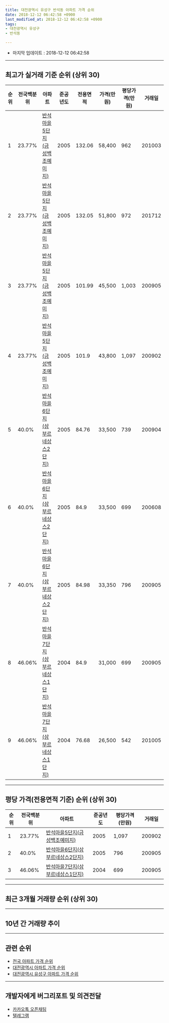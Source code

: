 ```yaml
---
title: 대전광역시 유성구 반석동 아파트 가격 순위
date: 2018-12-12 06:42:58 +0900
last_modified_at: 2018-12-12 06:42:58 +0900
tags:
- 대전광역시 유성구
- 반석동

---
```


* 마지막 업데이트 : 2018-12-12 06:42:58

---

## 최고가 실거래 기준 순위 (상위 30)


|순위|전국백분위|아파트|준공년도|전용면적|가격(만원)|평당가격(만원)|거래일|
|---|---|---|---|---|---|---|---|
|1|23.77%|[반석마을5단지(금성백조예미지)](https://search.naver.com/search.naver?query=%EB%8C%80%EC%A0%84%EA%B4%91%EC%97%AD%EC%8B%9C+%EC%9C%A0%EC%84%B1%EA%B5%AC+%EB%B0%98%EC%84%9D%EB%8F%99+%EB%B0%98%EC%84%9D%EB%A7%88%EC%9D%845%EB%8B%A8%EC%A7%80%28%EA%B8%88%EC%84%B1%EB%B0%B1%EC%A1%B0%EC%98%88%EB%AF%B8%EC%A7%80%29)|2005|132.06|58,400|962|201003|
|2|23.77%|[반석마을5단지(금성백조예미지)](https://search.naver.com/search.naver?query=%EB%8C%80%EC%A0%84%EA%B4%91%EC%97%AD%EC%8B%9C+%EC%9C%A0%EC%84%B1%EA%B5%AC+%EB%B0%98%EC%84%9D%EB%8F%99+%EB%B0%98%EC%84%9D%EB%A7%88%EC%9D%845%EB%8B%A8%EC%A7%80%28%EA%B8%88%EC%84%B1%EB%B0%B1%EC%A1%B0%EC%98%88%EB%AF%B8%EC%A7%80%29)|2005|132.05|51,800|972|201712|
|3|23.77%|[반석마을5단지(금성백조예미지)](https://search.naver.com/search.naver?query=%EB%8C%80%EC%A0%84%EA%B4%91%EC%97%AD%EC%8B%9C+%EC%9C%A0%EC%84%B1%EA%B5%AC+%EB%B0%98%EC%84%9D%EB%8F%99+%EB%B0%98%EC%84%9D%EB%A7%88%EC%9D%845%EB%8B%A8%EC%A7%80%28%EA%B8%88%EC%84%B1%EB%B0%B1%EC%A1%B0%EC%98%88%EB%AF%B8%EC%A7%80%29)|2005|101.99|45,500|1,003|200905|
|4|23.77%|[반석마을5단지(금성백조예미지)](https://search.naver.com/search.naver?query=%EB%8C%80%EC%A0%84%EA%B4%91%EC%97%AD%EC%8B%9C+%EC%9C%A0%EC%84%B1%EA%B5%AC+%EB%B0%98%EC%84%9D%EB%8F%99+%EB%B0%98%EC%84%9D%EB%A7%88%EC%9D%845%EB%8B%A8%EC%A7%80%28%EA%B8%88%EC%84%B1%EB%B0%B1%EC%A1%B0%EC%98%88%EB%AF%B8%EC%A7%80%29)|2005|101.9|43,800|1,097|200902|
|5|40.0%|[반석마을6단지(삼부르네상스2단지)](https://search.naver.com/search.naver?query=%EB%8C%80%EC%A0%84%EA%B4%91%EC%97%AD%EC%8B%9C+%EC%9C%A0%EC%84%B1%EA%B5%AC+%EB%B0%98%EC%84%9D%EB%8F%99+%EB%B0%98%EC%84%9D%EB%A7%88%EC%9D%846%EB%8B%A8%EC%A7%80%28%EC%82%BC%EB%B6%80%EB%A5%B4%EB%84%A4%EC%83%81%EC%8A%A42%EB%8B%A8%EC%A7%80%29)|2005|84.76|33,500|739|200904|
|6|40.0%|[반석마을6단지(삼부르네상스2단지)](https://search.naver.com/search.naver?query=%EB%8C%80%EC%A0%84%EA%B4%91%EC%97%AD%EC%8B%9C+%EC%9C%A0%EC%84%B1%EA%B5%AC+%EB%B0%98%EC%84%9D%EB%8F%99+%EB%B0%98%EC%84%9D%EB%A7%88%EC%9D%846%EB%8B%A8%EC%A7%80%28%EC%82%BC%EB%B6%80%EB%A5%B4%EB%84%A4%EC%83%81%EC%8A%A42%EB%8B%A8%EC%A7%80%29)|2005|84.9|33,500|699|200608|
|7|40.0%|[반석마을6단지(삼부르네상스2단지)](https://search.naver.com/search.naver?query=%EB%8C%80%EC%A0%84%EA%B4%91%EC%97%AD%EC%8B%9C+%EC%9C%A0%EC%84%B1%EA%B5%AC+%EB%B0%98%EC%84%9D%EB%8F%99+%EB%B0%98%EC%84%9D%EB%A7%88%EC%9D%846%EB%8B%A8%EC%A7%80%28%EC%82%BC%EB%B6%80%EB%A5%B4%EB%84%A4%EC%83%81%EC%8A%A42%EB%8B%A8%EC%A7%80%29)|2005|84.98|33,350|796|200905|
|8|46.06%|[반석마을7단지(삼부르네상스1단지)](https://search.naver.com/search.naver?query=%EB%8C%80%EC%A0%84%EA%B4%91%EC%97%AD%EC%8B%9C+%EC%9C%A0%EC%84%B1%EA%B5%AC+%EB%B0%98%EC%84%9D%EB%8F%99+%EB%B0%98%EC%84%9D%EB%A7%88%EC%9D%847%EB%8B%A8%EC%A7%80%28%EC%82%BC%EB%B6%80%EB%A5%B4%EB%84%A4%EC%83%81%EC%8A%A41%EB%8B%A8%EC%A7%80%29)|2004|84.9|31,000|699|200905|
|9|46.06%|[반석마을7단지(삼부르네상스1단지)](https://search.naver.com/search.naver?query=%EB%8C%80%EC%A0%84%EA%B4%91%EC%97%AD%EC%8B%9C+%EC%9C%A0%EC%84%B1%EA%B5%AC+%EB%B0%98%EC%84%9D%EB%8F%99+%EB%B0%98%EC%84%9D%EB%A7%88%EC%9D%847%EB%8B%A8%EC%A7%80%28%EC%82%BC%EB%B6%80%EB%A5%B4%EB%84%A4%EC%83%81%EC%8A%A41%EB%8B%A8%EC%A7%80%29)|2004|76.68|26,500|542|201005|


---

## 평당 가격(전용면적 기준) 순위 (상위 30)


|순위|전국백분위|아파트|준공년도|평당가격(만원)|거래일|
|---|---|---|---|---|---|
|1|23.77%|[반석마을5단지(금성백조예미지)](https://search.naver.com/search.naver?query=%EB%8C%80%EC%A0%84%EA%B4%91%EC%97%AD%EC%8B%9C+%EC%9C%A0%EC%84%B1%EA%B5%AC+%EB%B0%98%EC%84%9D%EB%8F%99+%EB%B0%98%EC%84%9D%EB%A7%88%EC%9D%845%EB%8B%A8%EC%A7%80%28%EA%B8%88%EC%84%B1%EB%B0%B1%EC%A1%B0%EC%98%88%EB%AF%B8%EC%A7%80%29)|2005|1,097|200902|
|2|40.0%|[반석마을6단지(삼부르네상스2단지)](https://search.naver.com/search.naver?query=%EB%8C%80%EC%A0%84%EA%B4%91%EC%97%AD%EC%8B%9C+%EC%9C%A0%EC%84%B1%EA%B5%AC+%EB%B0%98%EC%84%9D%EB%8F%99+%EB%B0%98%EC%84%9D%EB%A7%88%EC%9D%846%EB%8B%A8%EC%A7%80%28%EC%82%BC%EB%B6%80%EB%A5%B4%EB%84%A4%EC%83%81%EC%8A%A42%EB%8B%A8%EC%A7%80%29)|2005|796|200905|
|3|46.06%|[반석마을7단지(삼부르네상스1단지)](https://search.naver.com/search.naver?query=%EB%8C%80%EC%A0%84%EA%B4%91%EC%97%AD%EC%8B%9C+%EC%9C%A0%EC%84%B1%EA%B5%AC+%EB%B0%98%EC%84%9D%EB%8F%99+%EB%B0%98%EC%84%9D%EB%A7%88%EC%9D%847%EB%8B%A8%EC%A7%80%28%EC%82%BC%EB%B6%80%EB%A5%B4%EB%84%A4%EC%83%81%EC%8A%A41%EB%8B%A8%EC%A7%80%29)|2004|699|200905|


---

## 최근 3개월 거래량 순위 (상위 30)


<div style="width:100%;">
    <canvas id="deal_count_ranking" height="250"></canvas>
</div>


<script>
new Chart(document.getElementById("deal_count_ranking"), {
    type: 'horizontalBar',
    data: {
        labels: ['반석마을7단지(삼부르네상스1단지)', '반석마을6단지(삼부르네상스2단지)', '반석마을5단지(금성백조예미지)'],
        datasets: [{
            label: '실거래 수',
            data: [18, 15, 7],
            borderColor: "rgba(255, 0, 128, 1)",
            backgroundColor: "rgba(255, 0, 128, 0.5)",
            fill: false,
        }]
    },
    options: {
        responsive: true,
        title: {
            display: true,
            text: '최근 3개월 거래량 순위'
        },
        tooltips: {
            mode: 'index',
            intersect: false,
            callbacks: {
                title: function(tooltipItems, data) {
                    return "실거래 수:";
                },
                label: function(tooltipItem, data) {
                    return data.labels[tooltipItem.index] + ": " + tooltipItem.xLabel;
                }
            }
        },
        hover: {
            mode: 'nearest',
            intersect: true
        },
        scales: {
            xAxes: [{
                display: true,
                scaleLabel: {
                    display: true,
                    labelString: '실거래 수'
                },
                ticks: {
                    suggestedMin: 0,
                }
            }],
            yAxes: [{
                display: true,
                ticks: {
                    autoSkip: false,
                    callback: function(value, index, values) {
                        if (value.length > 15)
                            return value.substr(0, 13) + "...";
                        else
                            return value;
                    }
                },
                scaleLabel: {
                    display: false,
                }
            }]
        }
    }
});

</script>


---

## 10년 간 거래량 추이


<div style="width:100%;">
    <canvas id="deal_progress" height="250"></canvas>
</div>

<script>
new Chart(document.getElementById("deal_progress"), {
    type: 'line',
    data: {
        labels: ['200812','200901','200902','200903','200904','200905','200906','200907','200908','200909','200910','200911','200912','201001','201002','201003','201004','201005','201006','201007','201008','201009','201010','201011','201012','201101','201102','201103','201104','201105','201106','201107','201108','201109','201110','201111','201112','201201','201202','201203','201204','201205','201206','201207','201208','201209','201210','201211','201212','201301','201302','201303','201304','201305','201306','201307','201308','201309','201310','201311','201312','201401','201402','201403','201404','201405','201406','201407','201408','201409','201410','201411','201412','201501','201502','201503','201504','201505','201506','201507','201508','201509','201510','201511','201512','201601','201602','201603','201604','201605','201606','201607','201608','201609','201610','201611','201612','201701','201702','201703','201704','201705','201706','201707','201708','201709','201710','201711','201712','201801','201802','201803','201804','201805','201806','201807','201808','201809','201810','201811','201812'],
        datasets: [{
            label: '실거래 수',
            pointRadius: 1,
            data: [7, 11, 13, 16, 29, 23, 23, 16, 21, 27, 17, 9, 14, 26, 9, 16, 2, 6, 11, 11, 14, 11, 24, 22, 21, 24, 15, 12, 11, 24, 30, 10, 8, 3, 8, 5, 8, 5, 11, 7, 3, 8, 3, 4, 6, 14, 17, 9, 16, 7, 11, 16, 19, 8, 18, 8, 18, 19, 20, 17, 18, 11, 8, 8, 12, 7, 6, 10, 13, 10, 11, 14, 17, 12, 5, 8, 15, 6, 9, 13, 17, 18, 10, 7, 14, 13, 11, 14, 16, 15, 17, 18, 23, 26, 48, 12, 14, 10, 11, 17, 9, 13, 10, 13, 25, 14, 16, 14, 17, 16, 11, 15, 12, 10, 6, 4, 11, 19, 27, 13, 0],
            borderColor: "rgba(255, 201, 14, 1)",
            backgroundColor: "rgba(255, 201, 14, 0.5)",
            fill: true,
        }]
    },
    options: {
        responsive: true,
        title: {
            display: true,
            text: '10년간 거래량 추이'
        },
        tooltips: {
            mode: 'index',
            intersect: false,
        },
        hover: {
            mode: 'nearest',
            intersect: true
        },
        scales: {
            xAxes: [{
                display: true,
                scaleLabel: {
                    display: true,
                    labelString: '년/월'
                }
            }],
            yAxes: [{
                display: true,
                ticks: {
                    suggestedMin: 0,
                },
                scaleLabel: {
                    display: true,
                    labelString: '실거래 수'
                }
            }]
        }
    }
});

</script>


---

## 관련 순위

- [전국 아파트 가격 순위](https://inasie.github.io/apt-ranking/전국)
- [대전광역시 아파트 가격 순위](https://inasie.github.io/apt-ranking/대전광역시)
- [대전광역시 유성구 아파트 가격 순위](https://inasie.github.io/apt-ranking/대전광역시-유성구)


---

## 개발자에게 버그리포트 및 의견전달

- [카카오톡 오픈채팅](https://open.kakao.com/o/gLJUAP4)
- [텔레그램](https://t.me/inasie)

